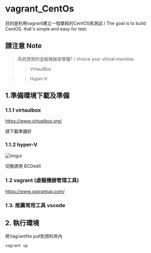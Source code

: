 # vagrant_CentOs

目的是利用vagrant建立一個單純的CentOS來測試 / The goal is to build CentOS. that's simple and easy for test.

## 請注意 Note

> 系統使用的虛擬機器是哪種? / choice your virtual machine.

> > VirtaulBox


> > Hyper-V

## 1.準備環境下載及準備  

### 1.1.1 virtaulbox
https://www.virtualbox.org/

請下載準備好

### 1.1.2 hyper-V
![Imgur](https://i.imgur.com/piXhOiz.png)

切換請用 BCDedit 

### 1.2 vagrant (虛擬機器管理工具)
https://www.vagrantup.com/

### 1.3. 推薦常用工具 vscode

## 2. 執行環境

將Vagrantfile pull到資料夾內

``` cmd
vagrant up
```
